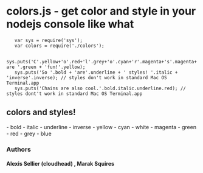 <h1>colors.js - get color and style in your nodejs console like what</h1>

       var sys = require('sys');
       var colors = require('./colors');

       sys.puts('C'.yellow+'o'.red+'l'.grey+'o'.cyan+'r'.magenta+'s'.magenta+' are '.green + 'fun!'.yellow);
       sys.puts('So '.bold + 'are'.underline + ' styles! '.italic + 'inverse'.inverse); // styles don't work in standard Mac OS Terminal.app
       sys.puts('Chains are also cool.'.bold.italic.underline.red); // styles dont't work in standard Mac OS Terminal.app

<h2>colors and styles!</h2>
- bold
- italic
- underline
- inverse
- yellow
- cyan
- white
- magenta
- green
- red
- grey
- blue


### Authors 

#### Alexis Sellier (cloudhead) , Marak Squires